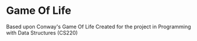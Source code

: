 # Game Of Life

Based upon Conway's Game Of Life
Created for the project in Programming with Data Structures (CS220) 
